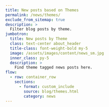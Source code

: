 ```yaml
---
title: New posts based on Themes
permalink: /news/themes/
exclude_from_sitemap: true
description: >
  Filter blog posts by theme.
jumbotron:
  title: New posts by Theme
  class: text-center about_header
  title-class: font-weight-bold my-5
  image: /assets/images/content/news_sm.jpg
  inner_class: py-5
  description: >
    Find theme tagged news posts here.
flow:
  - row: container_row
    sections:
      - format: custom_include
        source: blog/themes.html
        category: news
---
```

